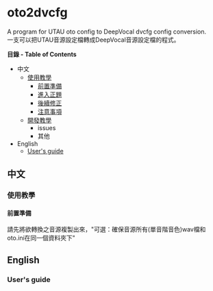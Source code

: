 # oto2dvcfg
 A program for UTAU oto config to DeepVocal dvcfg config conversion.  
一支可以把UTAU音源設定檔轉成DeepVocal音源設定檔的程式。

**目錄 - Table of Contents**
* 中文
  * [使用教學](#使用教學(中文))
    * [前置準備]()
    * [進入正題]()
    * [後續修正]()
    * [注意事項]()
   * [開發教學]()
     * issues
     * 其他
* English
  * [User's guide](#User's%20guide)
## 中文
### 使用教學
#### 前置準備
請先將欲轉換之音源複製出來，"可選：確保音源所有(單音階音色)wav檔和oto.ini在同一個資料夾下"



## English
### User's guide
